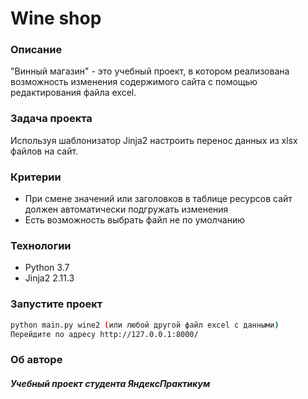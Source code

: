 # Wine shop
### Описание
"Винный магазин" - это учебный проект, в котором реализована возможность изменения содержимого сайта с помощью редактирования файла excel.
### Задача проекта
Используя шаблонизатор Jinja2 настроить перенос данных из xlsx файлов на сайт.
### Критерии
 - При смене значений или заголовков в таблице ресурсов сайт должен автоматически подгружать изменения
 - Есть возможность выбрать файл не по умолчанию
### Технологии
- Python 3.7
- Jinja2 2.11.3
### Запустите проект
```bash
python main.py wine2 (или любой другой файл excel с данными)
Перейдите по адресу http://127.0.0.1:8000/
```
### Об авторе
##### Учебный проект студента ЯндексПрактикум

